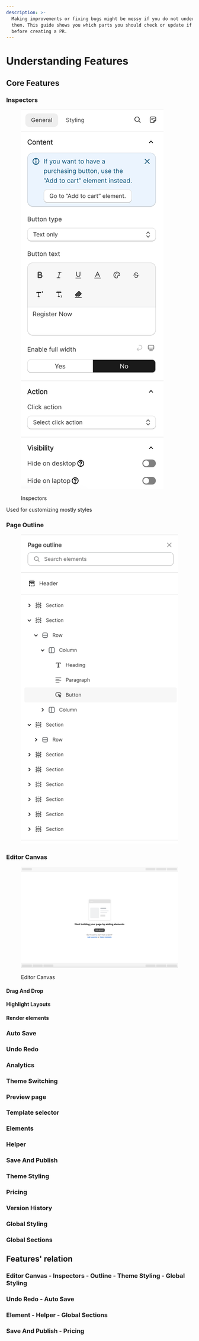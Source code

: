 ```yaml
---
description: >-
  Making improvements or fixing bugs might be messy if you do not understand
  them. This guide shows you which parts you should check or update if needed
  before creating a PR.
---
```


# Understanding Features

## Core Features

### Inspectors

<figure><img src="../../.gitbook/assets/Screenshot 2023-11-05 at 16.01.52.png" alt=""><figcaption><p>Inspectors</p></figcaption></figure>

Used for customizing mostly styles

### Page Outline

<figure><img src="../../.gitbook/assets/Screenshot 2023-11-05 at 16.00.55.png" alt=""><figcaption></figcaption></figure>

### Editor Canvas

<figure><img src="../../.gitbook/assets/Screenshot 2023-11-05 at 16.00.04.png" alt=""><figcaption><p>Editor Canvas</p></figcaption></figure>

#### Drag And Drop

#### Highlight Layouts

#### Render elements

### Auto Save

### Undo Redo

### Analytics

### Theme Switching

### Preview page

### Template selector

### Elements

### Helper

### Save And Publish

### Theme Styling

### Pricing

### Version History

### Global Styling

### Global Sections

## Features' relation

### Editor Canvas - Inspectors - Outline - Theme Styling - Global Styling

### Undo Redo - Auto Save

### Element - Helper - Global Sections

### Save And Publish - Pricing



